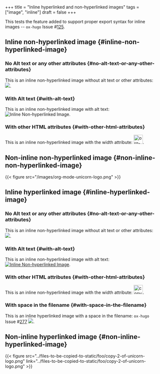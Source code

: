 +++
title = "Inline hyperlinked and non-hyperlinked images"
tags = ["image", "inline"]
draft = false
+++

This tests the feature added to support proper export syntax for
inline images -- `ox-hugo` Issue #[125](https://github.com/kaushalmodi/ox-hugo/issues/125).


## Inline non-hyperlinked image {#inline-non-hyperlinked-image}


### No Alt text or any other attributes {#no-alt-text-or-any-other-attributes}

This is an inline non-hyperlinked image without alt text or other
attributes: ![](/images/org-mode-unicorn-logo.png).


### With Alt text {#with-alt-text}

This is an inline non-hyperlinked image with alt text:
![Inline Non-hyperlinked Image](/images/org-mode-unicorn-logo.png).


### With other HTML attributes {#with-other-html-attributes}

This is an inline non-hyperlinked image with the width attribute:
<img src="/images/org-mode-unicorn-logo.png" alt="org-mode-unicorn-logo.png" width="30" />.


## Non-inline non-hyperlinked image {#non-inline-non-hyperlinked-image}

{{< figure src="/images/org-mode-unicorn-logo.png" >}}


## Inline hyperlinked image {#inline-hyperlinked-image}


### No Alt text or any other attributes {#no-alt-text-or-any-other-attributes}

This is an inline non-hyperlinked image without alt text or other
attributes:
[![](../files-to-be-copied-to-static/foo/copy-2-of-unicorn-logo.png)](../files-to-be-copied-to-static/foo/copy-2-of-unicorn-logo.png).


### With Alt text {#with-alt-text}

This is an inline non-hyperlinked image with alt text:
[![Inline Non-hyperlinked Image](../files-to-be-copied-to-static/foo/copy-2-of-unicorn-logo.png)](../files-to-be-copied-to-static/foo/copy-2-of-unicorn-logo.png).


### With other HTML attributes {#with-other-html-attributes}

This is an inline non-hyperlinked image with the width attribute:
[<img src="../files-to-be-copied-to-static/foo/copy-2-of-unicorn-logo.png" alt="copy-2-of-unicorn-logo.png" width="30" />](../files-to-be-copied-to-static/foo/copy-2-of-unicorn-logo.png).


### With space in the filename {#with-space-in-the-filename}

This is an inline hyperlinked image with a space in the filename:
`ox-hugo` Issue #[277](https://github.com/kaushalmodi/ox-hugo/issues/277)
[![](../files-to-be-copied-to-static/foo/unicorn%20logo.png)](../files-to-be-copied-to-static/foo/copy-2-of-unicorn-logo.png).


## Non-inline hyperlinked image {#non-inline-hyperlinked-image}

{{< figure src="../files-to-be-copied-to-static/foo/copy-2-of-unicorn-logo.png" link="../files-to-be-copied-to-static/foo/copy-2-of-unicorn-logo.png" >}}
